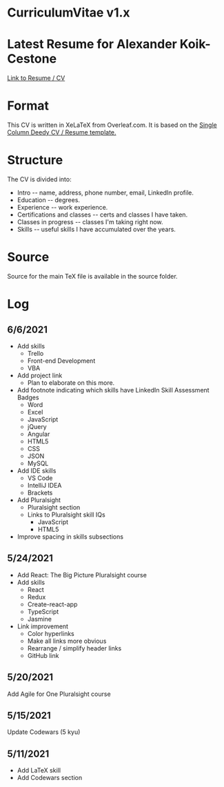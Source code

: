 # CurriculumVitae v1.x

# Latest Resume for Alexander Koik-Cestone

<a href="/CurriculumVitae/Alexander_Koik-Cestone_resume.pdf">Link to Resume / CV</a>

# Format

This CV is written in XeLaTeX from Overleaf.com. It is based on the <a href="https://www.overleaf.com/latex/templates/single-column-deedy-cv-slash-resume-template/zwyxmkbrfgtz">Single Column Deedy CV / Resume template.</a>

# Structure

The CV is divided into:
* Intro -- name, address, phone number, email, LinkedIn profile.
* Education -- degrees.
* Experience -- work experience.
* Certifications and classes -- certs and classes I have taken.
* Classes in progress -- classes I'm taking right now.
* Skills -- useful skills I have accumulated over the years.

# Source
Source for the main TeX file is available in the source folder.

# Log
## 6/6/2021
* Add skills
	* Trello
	* Front-end Development
	* VBA
* Add project link
	* Plan to elaborate on this more.
* Add footnote indicating which skills have LinkedIn Skill Assessment Badges 
	* Word
	* Excel
	* JavaScript
	* jQuery
	* Angular
	* HTML5
	* CSS
	* JSON
	* MySQL
* Add IDE skills
	* VS Code
	* IntelliJ IDEA
	* Brackets
* Add Pluralsight
	* Pluralsight section
	* Links to Pluralsight skill IQs
		* JavaScript
		* HTML5
* Improve spacing in skills subsections

## 5/24/2021
* Add React: The Big Picture Pluralsight course
* Add skills
	* React
	* Redux
	* Create-react-app
	* TypeScript
	* Jasmine
* Link improvement
	* Color hyperlinks
	* Make all links more obvious
	* Rearrange / simplify header links
	* GitHub link

## 5/20/2021
Add Agile for One Pluralsight course

## 5/15/2021
Update Codewars (5 kyu)

## 5/11/2021
* Add LaTeX skill
* Add Codewars section